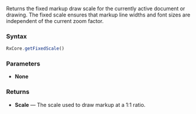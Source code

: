 Returns the fixed markup draw scale for the currently active document or drawing. The fixed scale ensures that markup line widths and font sizes are independent of the current zoom factor.

### Syntax

```typescript
RxCore.getFixedScale()
```

### Parameters

- **None**

### Returns

- **Scale** — The scale used to draw markup at a 1:1 ratio.